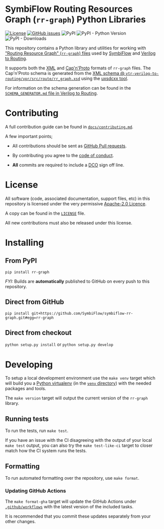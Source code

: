 # SymbiFlow Routing Resources Graph (`rr-graph`) Python Libraries

[![License](https://img.shields.io/github/license/SymbiFlow/symbiflow-rr-graph.svg)](https://github.com/SymbiFlow/symbiflow-rr-graph/blob/master/LICENSE)
[![GitHub issues](https://img.shields.io/github/issues/SymbiFlow/symbiflow-rr-graph)](https://github.com/SymbiFlow/symbiflow-rr-graph/issues)
![PyPI](https://img.shields.io/pypi/v/rr-graph)
![PyPI - Python Version](https://img.shields.io/pypi/pyversions/rr-graph)
![PyPI - Downloads](https://img.shields.io/pypi/dm/rr-graph)


This repository contains a Python library and utilities for working with
["Routing Resource Graph" (`rr-graph`) files](https://docs.verilogtorouting.org/en/latest/vpr/file_formats/#routing-resource-graph-file-format-xml)
used by [SymbiFlow](https://symbiflow.github.io) and
[Verilog to Routing](https://verilogtorouting.org).

It supports both the [XML](https://en.wikipedia.org/wiki/XML) and
[Cap'n'Proto](https://capnproto.org/) formats of `rr-graph` files.
The Cap'n'Proto schema is generated from the
[XML schema @ `vtr-verilog-to-routing/vpr/src/route/rr_graph.xsd`](https://github.com/verilog-to-routing/vtr-verilog-to-routing/blob/master/vpr/src/route/rr_graph.xsd)
using the [uxsdcxx tool](https://github.com/SymbiFlow/uxsdcxx).

For information on the schema generation can be found in the
[`SCHEMA_GENERATOR.md` file in Verilog to Routing](https://github.com/verilog-to-routing/vtr-verilog-to-routing/blob/master/vpr/src/route/SCHEMA_GENERATOR.md).

# Contributing

A full contribution guide can be found in [`docs/contributing.md`](./docs/contributing.md).

A few important points;
 * All contributions should be sent as
   [GitHub Pull requests](https://help.github.com/articles/creating-a-pull-request-from-a-fork/).

 * By contributing you agree to the [code of conduct](./docs/code-of-conduct.md).

 * **All** commits are required to include a
   [DCO](./docs/developer-certificate-of-origin) sign off line.


# License

All software (code, associated documentation, support files, etc) in this
repository is licensed under the very permissive
[Apache-2.0 Licence](https://www.apache.org/licenses/LICENSE-2.0).

A copy can be found in the [`LICENSE`](LICENSE) file.

All new contributions must also be released under this license.

# Installing

## From PyPI

`pip install rr-graph`

*FYI:* Builds are **automatically** published to GitHub on every push to this repository.

## Direct from GitHub

`pip install git+https://github.com/SymbiFlow/symbiflow-rr-graph.git#egg=rr-graph`

## Direct from checkout

`python setup.py install` or `python setup.py develop`


# Developing

To setup a local development environment use the `make venv` target which will
build you a [Python virtualenv](https://virtualenv.pypa.io/en/latest/) (in the
[`venv` directory](./venv/)) with the needed packages and tools.

The `make version` target will output the current version of the `rr-graph`
library.

## Running tests

To run the tests, run `make test`.

If you have an issue with the CI disagreeing with the output of your local
`make test` output, you can also try the `make test-like-ci` target to closer
match how the CI system runs the tests.

## Formatting

To run automated formatting over the repository, use `make format`.

### Updating GitHub Actions

The `make format-gha` target will update the GitHub Actions under
[`.github/workflows`](./github/workflows) with the latest version of the
included tasks.

It is recommended that you commit these updates separately from your other
changes.

